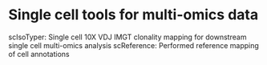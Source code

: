 # Single cell tools for multi-omics data


scIsoTyper: Single cell 10X VDJ IMGT clonality mapping for downstream single cell multi-omics analysis
scReference: Performed reference mapping of cell annotations
